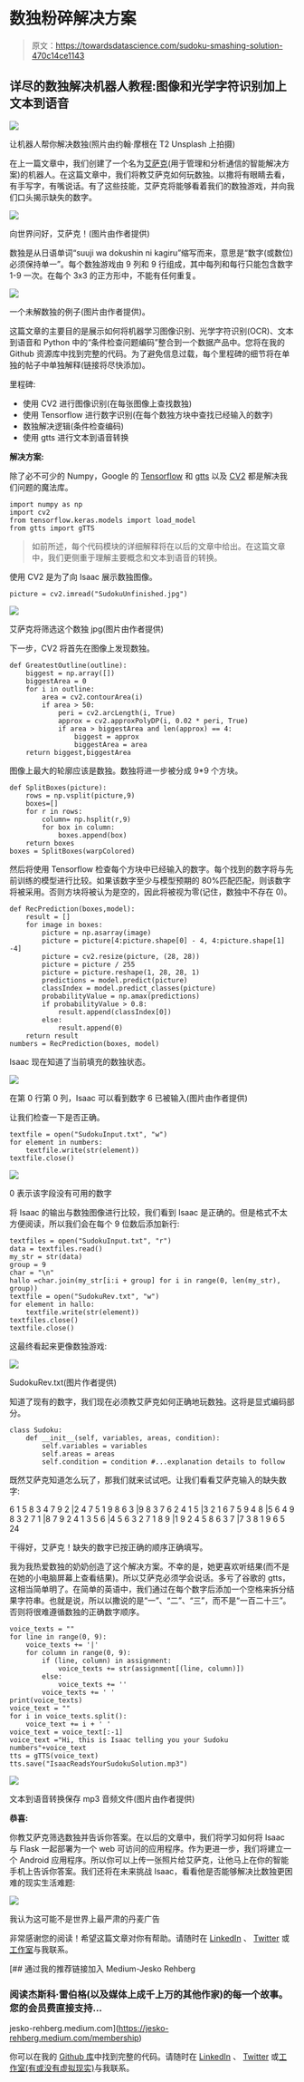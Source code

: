 # 数独粉碎解决方案

> 原文：<https://towardsdatascience.com/sudoku-smashing-solution-470c14ce1143>

## 详尽的数独解决机器人教程:图像和光学字符识别加上文本到语音

![](img/09a11c9c2521bba35f0b3f8c1355beca.png)

让机器人帮你解决数独(照片由约翰·摩根在 T2 Unsplash 上拍摄)

在上一篇文章中，我们创建了一个名为[艾萨克](/chatbot-complete-pycharm-app-3517b64075f2)(用于管理和分析通信的智能解决方案)的机器人。在这篇文章中，我们将教艾萨克如何玩数独。以撒将有眼睛去看，有手写字，有嘴说话。有了这些技能，艾萨克将能够看着我们的数独游戏，并向我们口头揭示缺失的数字。

![](img/f1b02eab1b9e4db55f77af1b68ebdfd5.png)

向世界问好，艾萨克！(图片由作者提供)

数独是从日语单词“suuji wa dokushin ni kagiru”缩写而来，意思是“数字(或数位)必须保持单一”。每个数独游戏由 9 列和 9 行组成，其中每列和每行只能包含数字 1-9 一次。在每个 3x3 的正方形中，不能有任何重复。

![](img/ea08c52082736957458a0221b44d6862.png)

一个未解数独的例子(图片由作者提供)。

这篇文章的主要目的是展示如何将机器学习图像识别、光学字符识别(OCR)、文本到语音和 Python 中的“条件检查问题编码”整合到一个数据产品中。您将在我的 Github 资源库中找到完整的代码。为了避免信息过载，每个里程碑的细节将在单独的帖子中单独解释(链接将尽快添加)。

里程碑:

*   使用 CV2 进行图像识别(在每张图像上查找数独)
*   使用 Tensorflow 进行数字识别(在每个数独方块中查找已经输入的数字)
*   数独解决逻辑(条件检查编码)
*   使用 gtts 进行文本到语音转换

**解决方案:**

除了必不可少的 Numpy，Google 的 [Tensorflow](https://www.tensorflow.org/) 和 [gtts](https://gtts.readthedocs.io/en/latest/) 以及 [CV2](https://opencv.org/) 都是解决我们问题的魔法库。

```
import numpy as np
import cv2
from tensorflow.keras.models import load_model
from gtts import gTTS
```

> 如前所述，每个代码模块的详细解释将在以后的文章中给出。在这篇文章中，我们更侧重于理解主要概念和文本到语音的转换。

使用 CV2 是为了向 Isaac 展示数独图像。

```
picture = cv2.imread("SudokuUnfinished.jpg")
```

![](img/7230d742aa574bca0178e799936f2c1c.png)

艾萨克将筛选这个数独 jpg(图片由作者提供)

下一步，CV2 将首先在图像上发现数独。

```
def GreatestOutline(outline):
    biggest = np.array([])
    biggestArea = 0
    for i in outline:
        area = cv2.contourArea(i)
        if area > 50:
            peri = cv2.arcLength(i, True)
            approx = cv2.approxPolyDP(i, 0.02 * peri, True)
            if area > biggestArea and len(approx) == 4:
                biggest = approx
                biggestArea = area
    return biggest,biggestArea
```

图像上最大的轮廓应该是数独。数独将进一步被分成 9*9 个方块。

```
def SplitBoxes(picture): 
    rows = np.vsplit(picture,9)
    boxes=[]
    for r in rows:
        column= np.hsplit(r,9)
        for box in column:
            boxes.append(box)
    return boxes
boxes = SplitBoxes(warpColored)
```

然后将使用 Tensorflow 检查每个方块中已经输入的数字。每个找到的数字将与先前训练的模型进行比较。如果该数字至少与模型预期的 80%匹配匹配，则该数字将被采用。否则方块将被认为是空的，因此将被视为零(记住，数独中不存在 0)。

```
def RecPrediction(boxes,model):
    result = []
    for image in boxes:
        picture = np.asarray(image)
        picture = picture[4:picture.shape[0] - 4, 4:picture.shape[1] -4]
        picture = cv2.resize(picture, (28, 28))
        picture = picture / 255
        picture = picture.reshape(1, 28, 28, 1)
        predictions = model.predict(picture)
        classIndex = model.predict_classes(picture)
        probabilityValue = np.amax(predictions)
        if probabilityValue > 0.8: 
            result.append(classIndex[0])
        else:
            result.append(0) 
    return result
numbers = RecPrediction(boxes, model)
```

Isaac 现在知道了当前填充的数独状态。

![](img/b401d58898e0fdb77a4632f470dd0a53.png)

在第 0 行第 0 列，Isaac 可以看到数字 6 已被输入(图片由作者提供)

让我们检查一下是否正确。

```
textfile = open("SudokuInput.txt", "w") 
for element in numbers:
    textfile.write(str(element))
textfile.close()
```

![](img/621a171c9295dd08148a109f22aca5ba.png)

0 表示该字段没有可用的数字

将 Isaac 的输出与数独图像进行比较，我们看到 Isaac 是正确的。但是格式不太方便阅读，所以我们会在每个 9 位数后添加新行:

```
textfiles = open("SudokuInput.txt", "r")
data = textfiles.read()
my_str = str(data)
group = 9
char = "\n"
hallo =char.join(my_str[i:i + group] for i in range(0, len(my_str), group))
textfile = open("SudokuRev.txt", "w")
for element in hallo:
    textfile.write(str(element))
textfiles.close()
textfile.close()
```

这最终看起来更像数独游戏:

![](img/e7dd91780fe2a7a7ce386135dbc68c1c.png)

SudokuRev.txt(图片作者提供)

知道了现有的数字，我们现在必须教艾萨克如何正确地玩数独。这将是显式编码部分。

```
class Sudoku:
    def __init__(self, variables, areas, condition):
        self.variables = variables
        self.areas = areas
        self.condition = condition #...explanation details to follow
```

既然艾萨克知道怎么玩了，那我们就来试试吧。让我们看看艾萨克输入的缺失数字:

6 1 5 8 3 4 7 9 2 |2 4 7 5 1 9 8 6 3 |9 8 3 7 6 2 4 1 5 |3 2 1 6 7 5 9 4 8 |5 6 4 9 8 3 2 7 1 |8 7 9 2 4 1 3 5 6 |4 5 6 3 2 7 1 8 9 |1 9 2 4 5 8 6 3 7 |7 3 8 1 9 6 5 24

干得好，艾萨克！缺失的数字已按正确的顺序正确填写。

我为我热爱数独的奶奶创造了这个解决方案。不幸的是，她更喜欢听结果(而不是在她的小电脑屏幕上查看结果)。所以艾萨克必须学会说话。多亏了谷歌的 gtts，这相当简单明了。在简单的英语中，我们通过在每个数字后添加一个空格来拆分结果字符串。也就是说，所以以撒说的是“一”、“二”、“三”，而不是“一百二十三”。否则将很难遵循数独的正确数字顺序。

```
voice_texts = ""
for line in range(0, 9):
    voice_texts += '|'
    for column in range(0, 9):
        if (line, column) in assignment:
            voice_texts += str(assignment[(line, column)])
        else:
            voice_texts += ''
        voice_texts += ' '
print(voice_texts)
voice_text = ""
for i in voice_texts.split(): 
    voice_text += i + ' '
voice_text = voice_text[:-1]
voice_text ="Hi, this is Isaac telling you your Sudoku numbers"+voice_text
tts = gTTS(voice_text)
tts.save("IsaacReadsYourSudokuSolution.mp3")
```

![](img/76d35a0f341d89728dc12c3b63191261.png)

文本到语音转换保存 mp3 音频文件(图片由作者提供)

**恭喜:**

你教艾萨克筛选数独并告诉你答案。在以后的文章中，我们将学习如何将 Isaac 与 Flask 一起部署为一个 web 可访问的应用程序。作为更进一步，我们将建立一个 Android 应用程序。所以你可以上传一张照片给艾萨克，让他马上在你的智能手机上告诉你答案。我们还将在未来挑战 Isaac，看看他是否能够解决比数独更困难的现实生活难题:

![](img/7699aef9c9bf5477921b6496f037d8ec.png)

我认为这可能不是世界上最严肃的丹麦广告

非常感谢您的阅读！希望这篇文章对你有帮助。请随时在 [LinkedIn](https://de.linkedin.com/in/jesko-rehberg-40653883) 、 [Twitter](https://twitter.com/DAR_Analytics) 或[工作室](https://jesko-rehberg.medium.com/virtual-reality-vr-for-education-a532aa5b6272)与我联系。

[](https://jesko-rehberg.medium.com/membership) [## 通过我的推荐链接加入 Medium-Jesko Rehberg

### 阅读杰斯科·雷伯格(以及媒体上成千上万的其他作家)的每一个故事。您的会员费直接支持…

jesko-rehberg.medium.com](https://jesko-rehberg.medium.com/membership) 

你可以在我的 [Github 库](https://github.com/DAR-DatenanalyseRehberg/Sudoku)中找到完整的代码。请随时在 [LinkedIn](https://de.linkedin.com/in/jesko-rehberg-40653883) 、 [Twitter](https://twitter.com/DAR_Analytics) 或[工作室(有或没有虚拟现实)](https://jesko-rehberg.medium.com/virtual-reality-vr-for-education-a532aa5b6272)与我联系。